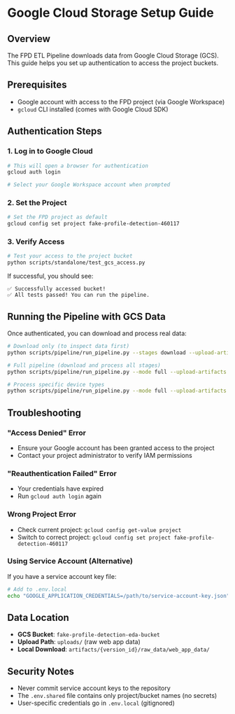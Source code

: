 # Google Cloud Storage Setup Guide

## Overview
The FPD ETL Pipeline downloads data from Google Cloud Storage (GCS). This guide helps you set up authentication to access the project buckets.

## Prerequisites
- Google account with access to the FPD project (via Google Workspace)
- `gcloud` CLI installed (comes with Google Cloud SDK)

## Authentication Steps

### 1. Log in to Google Cloud
```bash
# This will open a browser for authentication
gcloud auth login

# Select your Google Workspace account when prompted
```

### 2. Set the Project
```bash
# Set the FPD project as default
gcloud config set project fake-profile-detection-460117
```

### 3. Verify Access
```bash
# Test your access to the project bucket
python scripts/standalone/test_gcs_access.py
```

If successful, you should see:
```
✅ Successfully accessed bucket!
✅ All tests passed! You can run the pipeline.
```

## Running the Pipeline with GCS Data

Once authenticated, you can download and process real data:

```bash
# Download only (to inspect data first)
python scripts/pipeline/run_pipeline.py --stages download --upload-artifacts

# Full pipeline (download and process all stages)
python scripts/pipeline/run_pipeline.py --mode full --upload-artifacts

# Process specific device types
python scripts/pipeline/run_pipeline.py --mode full --upload-artifacts --device-types desktop,mobile
```

## Troubleshooting

### "Access Denied" Error
- Ensure your Google account has been granted access to the project
- Contact your project administrator to verify IAM permissions

### "Reauthentication Failed" Error
- Your credentials have expired
- Run `gcloud auth login` again

### Wrong Project Error
- Check current project: `gcloud config get-value project`
- Switch to correct project: `gcloud config set project fake-profile-detection-460117`

### Using Service Account (Alternative)
If you have a service account key file:
```bash
# Add to .env.local
echo "GOOGLE_APPLICATION_CREDENTIALS=/path/to/service-account-key.json" >> config/.env.local
```

## Data Location
- **GCS Bucket**: `fake-profile-detection-eda-bucket`
- **Upload Path**: `uploads/` (raw web app data)
- **Local Download**: `artifacts/{version_id}/raw_data/web_app_data/`

## Security Notes
- Never commit service account keys to the repository
- The `.env.shared` file contains only project/bucket names (no secrets)
- User-specific credentials go in `.env.local` (gitignored)